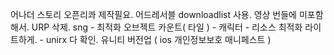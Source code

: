 어나더 스토리 오픈리콰 제작필요. 
어드레서블 downloadlist 사용. 
영상 번들에 미포함해서. 
URP 삭제. 
sng - 최적화 오브젝트 카운트( 타일 ) 
	- 캐릭터 
	- 리소스 최적화 라이트하게. 
	- 
unirx 다 확인.
유니티 버전업 ( ios 개인정보보호 매니페스트 )
